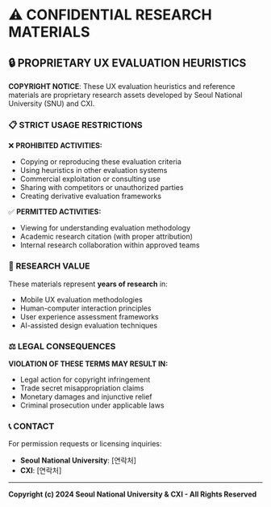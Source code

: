 # ⚠️ CONFIDENTIAL RESEARCH MATERIALS

## 🔒 PROPRIETARY UX EVALUATION HEURISTICS

**COPYRIGHT NOTICE**: These UX evaluation heuristics and reference materials are proprietary research assets developed by Seoul National University (SNU) and CXI.

### 📋 STRICT USAGE RESTRICTIONS

❌ **PROHIBITED ACTIVITIES:**
- Copying or reproducing these evaluation criteria
- Using heuristics in other evaluation systems
- Commercial exploitation or consulting use
- Sharing with competitors or unauthorized parties
- Creating derivative evaluation frameworks

✅ **PERMITTED ACTIVITIES:**
- Viewing for understanding evaluation methodology
- Academic research citation (with proper attribution)
- Internal research collaboration within approved teams

### 🎯 RESEARCH VALUE

These materials represent **years of research** in:
- Mobile UX evaluation methodologies
- Human-computer interaction principles
- User experience assessment frameworks
- AI-assisted design evaluation techniques

### ⚖️ LEGAL CONSEQUENCES

**VIOLATION OF THESE TERMS MAY RESULT IN:**
- Legal action for copyright infringement
- Trade secret misappropriation claims
- Monetary damages and injunctive relief
- Criminal prosecution under applicable laws

### 📞 CONTACT

For permission requests or licensing inquiries:
- **Seoul National University**: [연락처]
- **CXI**: [연락처]

---

**Copyright (c) 2024 Seoul National University & CXI - All Rights Reserved**

